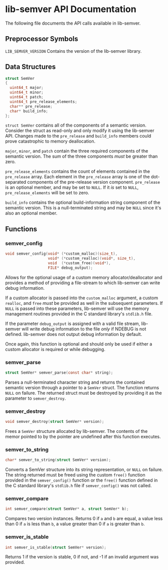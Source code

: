 # lib-semver API Documentation #

The following file documents the API calls available in lib-semver.

## Preprocessor Symbols ##

`LIB_SEMVER_VERSION` Contains the version of the lib-semver library.

## Data Structures ##

```C
struct SemVer
{
  uint64_t major;
  uint64_t minor;
  uint64_t patch;
  uint64_t pre_release_elements;
  char** pre_release;
  char* build_info;
};
```

`struct SemVer` contains all of the components of a semantic version. Consider
the struct as read-only and only modify it using the lib-semver API. Changes
made to the `pre_release` and `build_info` members could prove catastrophic to
memory deallocation.

`major`, `minor`, and `patch` contain the three required components of the
semantic version. The sum of the three components *must* be greater than zero.

`pre_release_elements` contains the count of elements contained in the
`pre_release` array. Each element in the `pre_release` array is one of the
dot-separated components of the pre-release version component. `pre_release` is
an optional member, and may be set to `NULL`. If it *is* set to `NULL`,
`pre_release_elements` will be set to zero.

`build_info` contains the optional build-information string component of the
semantic version. This is a null-terminated string and may be `NULL` since it's
also an optional member.

## Functions ##

### semver_config ###

```C
void semver_config(void* (*custom_malloc)(size_t),
                   void* (*custom_realloc)(void*, size_t),
                   void  (*custom_free)(void*),
                   FILE* debug_output);
```

Allows for the optional usage of a custom memory allocator/deallocator and
provides a method of providing a file-stream to which lib-semver can write
debug information.

If a custom allocator is passed into the `custom_malloc` argument, a custom
`realloc`, and `free` *must* be provided as well in the subsequent parameters.
If `NULL` is passed into these parameters, lib-semver will use the memory
management routines provided in the C standard library's `stdlib.h` file.

If the parameter `debug_output` is assigned with a valid file stream,
lib-semver will write debug information to the file *only* if NDEBUG is not
defined. lib-semver does not output debug information by default.

Once again, this function is optional and should only be
used if either a custom allocator is required or while debugging.

### semver_parse ###

```C
struct SemVer* semver_parse(const char* string);
```

Parses a null-terminated character string and returns the contained semantic
version through a pointer to a `SemVer` struct. The function returns `NULL` on
failure. The returned struct must be destroyed by providing it as the parameter
to `semver_destroy`.

### semver_destroy ###

```C
void semver_destroy(struct SemVer* version);
```
Frees a `SemVer` structure allocated by lib-semver. The contents of the memor
pointed to by the pointer are undefined after this function executes.

### semver_to_string ###

```C
char* semver_to_string(struct SemVer* version);
```

Converts a SemVer structure into its string representation, or `NULL` on
failure. The string returned must be freed using the custom `free()` function
provided in the `semver_config()` function or the  `free()` function defined in
the C standard library's `stdlib.h` file if `semver_config()` was not called.

### semver_compare ###

```C
int semver_compare(struct SemVer* a, struct SemVer* b);
```

Compares two version instances. Returns 0 if `a` and `b` are equal, a value
less than 0 if `a` is less than `b`, a value greater than 0 if `a` is greater
than `b`.

### semver_is_stable ###

```C
int semver_is_stable(struct SemVer* version);
```

Returns 1 if the version is stable, 0 if not, and -1 if an invalid argument was
provided.


